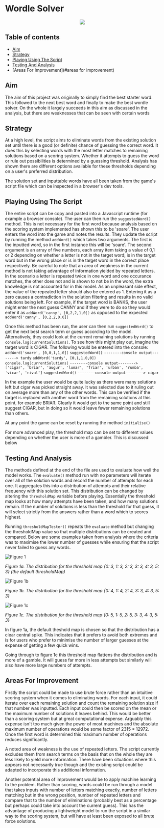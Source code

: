 Wordle Solver
=============

<p align="center">
    <a href=https://gitlab.com/aworrall2512/forex-predictor/-/blob/master/LICENSE" alt="Licence">
        <img src="https://img.shields.io/badge/license-MIT-yellow.svg" />
    </a>
</p>

Table of contents
-------
* [Aim](#aim)
* [Strategy](#strategy)
* [Playing Using The Script](#playing-using-the-script)
* [Testing And Analysis](#testing-and-analysis)
* [Areas For Improvement](#areas for improvement)

Aim
-------
The aim of this project was originally to simply find the best starter word. This followed to the next best word and finally to make the best wordle solver. On the whole it largely succeeds in this aim as discussed in the analysis, but there are weaknesses that can be seen with certain words


Strategy
-------
At a high level, the script aims to eliminate words from the existing solution set until there is a good (or definite) chance of guessing the correct word. It does this by selecting words with the most letter matches to remaining solutions based on a scoring system. Whether it attempts to guess the word or rule out possibilities is determined by a guessing threshold. Analysis has shown there are different options available for these thresholds depending on a user's preferred distribution.

The solution set and inputtable words have all been taken from the game's script file which can be inspected in a browser's dev tools.

Playing Using The Script
-------
The entire script can be copy and pasted into a Javascript runtime (for example a browser console). The user can then run the ```suggestedWord()``` method. This is not necessary for the first word because analysis based on the scoring system implemented has shown this to be 'soare'. The user enters the word into the game and notes the results. They update the script by running the method ```addWord()``` which takes two arguments. The first is the inputted word, so in the first instance this will be 'soare'. The second argument is an array of five numbers, each array item taking a value of 0,1 or 2 depending on whether a letter is not in the target word, is in the target word but in the wrong place or is in the target word in the correct place respectively. Be careful to note that an area of weakness in the current method is not taking advantage of information yielded by repeated letters. In the scenario a letter is repeated twice in one word and one occurance matches, the other does not and is shown to not be in the word, the extra knowledge is not accounted for in this model. As an unpleasant side effect, the value of the repeated letter should also be entered as 1. Entering it as a zero causes a contradiction in the solution filtering and results in no valid solutions being left. For example, if the target word is BANKS, the user might enter the next guess CANNY and if they were to do so they would enter it as ```addWord('canny', [0,2,2,1,0])``` as opposed to the expected ```addWord('canny', [0,2,2,0,0])```

Once this method has been run, the user can then run ```suggestedWord()``` to get the next best search term or guess according to the model. Alternatively, they could look at the current remaining solutions by running ```console.log(currentSolutions)```. To see how this might play out, imagine the target word is CIGAR. The following would be entered into the console:
```addWord('soare', [0,0,1,1,0])```
```suggestedWord()``` 
```--------console output--------> tardy```
```addWord('tardy', [0,1,1,0,0])```
```console.log(currentSolutions)```
```--------console output--------> ['cigar', 'briar', 'augur', 'lunar', 'friar', 'urban', 'rumba', 'vicar', 'rival']```
```suggestedWord()```
```--------console output--------> cigar```

In the example the user would be quite lucky as there were many solutions left but cigar was picked straight away. It was selected due to it ruling out on average more than any of the other words. This can be verified if the target is replaced with another word from the remaining solutions at this point, for example BRIAR. Clearly it would get to the same point and still suggest CIGAR, but in doing so it would leave fewer remaining solutions than others. 

At any point the game can be reset by running the method ```initialise()```

For more advanced play, the threshold map can be set to different values depending on whether the user is more of a gambler. This is discussed below


Testing And Analysis
-------
The methods defined at the end of the file are used to evaluate how well the model works. The ```evaluate()``` method run with no parameters will iterate over all of the solution words and record the number of attempts for each one. It aggregates this into a distribution of attempts and their relative frequency with this solution set. This distribution can be changed by altering the ```thresholdMap``` variable before playing. Essentially the threshold map looks at how many attempts have been taken, and how many solutions remain. If the number of solutions is less than the threshold for that guess, it will select strictly from the answers rather than a word which to scores highest. 

Running ```thresholdMapTester()``` repeats the ```evaluate``` method but changing the thresholdMap value so that multiple distributions can be created and compared. Below are some examples taken from analysis where the criteria was to maximise the lower number of guesses while ensuring that the script never failed to guess any words.

<img src="https://raw.githubusercontent.com/ayorkshireworrall/wordle-solver/working/figures/threshold-map-a.png" alt="Figure 1">

<em>Figure 1a. The distribution for the threshold map {0: 3, 1: 3, 2: 3, 3: 3, 4: 3, 5: 3} (the default thresholdMap)</em>

<img src="https://raw.githubusercontent.com/ayorkshireworrall/wordle-solver/working/figures/threshold-map-b.png" alt="Figure 1b">

<em>Figure 1b. The distribution for the threshold map {0: 4, 1: 4, 2: 4, 3: 3, 4: 3, 5: 3}</em>



<img src="https://raw.githubusercontent.com/ayorkshireworrall/wordle-solver/working/figures/threshold-map-c.png" alt="Figure 1c">

<em>Figure 1c. The distribution for the threshold map {0: 5, 1: 5, 2: 5, 3: 3, 4: 3, 5: 3}</em>

In figure 1a, the default theshold map is chosen so that the distribution has a clear central spike. This indicates that it prefers to avoid both extremes and is for users who prefer to minimise the number of larger guesses at the expense of getting a few quick wins.

Going through to figure 1c this threshold map flattens the distribution and is more of a gamble. It will guess far more in less attempts but similarly will also have more large numbers of attempts.

Areas For Improvement
-------
Firstly the script could be made to use brute force rather than an intuitive scoring system when it comes to eliminating words. For each input, it could iterate over each remaining solution and count the remaining solution size if that number was inputted. Each input could then be scored on the mean or the maximum number of solutions it leaves behind. This would be better than a scoring system but at great computational expense. Arguably this expense isn't too much given the power of most machines and the absolute maximum number of operations would be some factor of 2315 * 12972. Once the first word is determined this maximum number of operations reduces significantly.

A noted area of weakness is the use of repeated letters. The script currently excludes them from search terms on the basis that on the whole they are less likely to yield more information. There have been situations where this appears not necessarily true though and the existing script could be adapted to incorporate this additional information.

Another potential area of improvement would be to apply machine learning to the problem. Rather than scoring, words could be run through a model that takes inputs with number of letters matching exactly, number of letters matching but in the wrong position, number of repeated letters and compare that to the number of eliminations (probably best as a percentage but perhaps could take into account the current guess). This has the advantage of producing a lightweight model to run the script in a similar way to the scoring system, but will have at least been exposed to all brute force solutions.